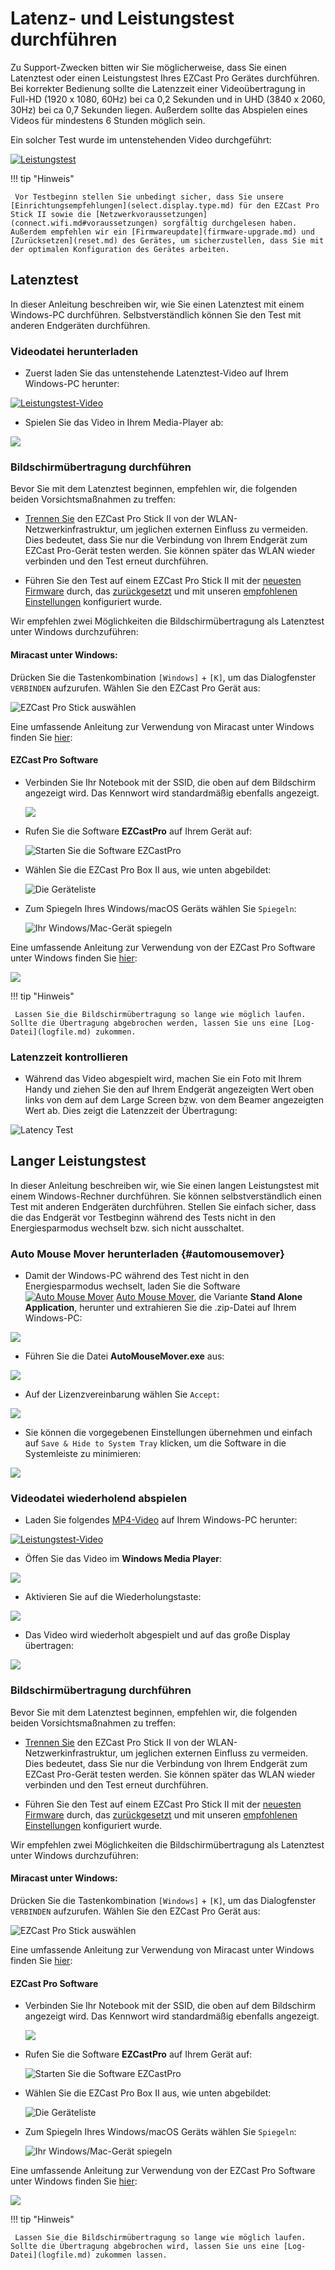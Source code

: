 # Latenz- und Leistungstest durchführen

Zu Support-Zwecken bitten wir Sie möglicherweise, dass Sie einen Latenztest oder einen Leistungstest Ihres EZCast Pro Gerätes durchführen. Bei korrekter Bedienung sollte die Latenzzeit einer Videoübertragung in Full-HD (1920 x 1080, 60Hz) bei ca 0,2 Sekunden und in UHD (3840 x 2060, 30Hz) bei ca 0,7 Sekunden liegen. Außerdem sollte das Abspielen eines Videos für mindestens 6 Stunden möglich sein.

Ein solcher Test wurde im untenstehenden Video durchgeführt:

[![Leistungstest](/assets/img/thumbnail.video.performancetest1.png "Leistungstest")](https://assets.stueber.de/videos/qp.u01.latencetest.mp4 "Leistungstest")

!!! tip "Hinweis"

     Vor Testbeginn stellen Sie unbedingt sicher, dass Sie unsere [Einrichtungsempfehlungen](select.display.type.md) für den EZCast Pro Stick II sowie die [Netzwerkvoraussetzungen](connect.wifi.md#voraussetzungen) sorgfältig durchgelesen haben. Außerdem empfehlen wir ein [Firmwareupdate](firmware-upgrade.md) und [Zurücksetzen](reset.md) des Gerätes, um sicherzustellen, dass Sie mit der optimalen Konfiguration des Gerätes arbeiten.
	 
## Latenztest

In dieser Anleitung beschreiben wir, wie Sie einen Latenztest mit einem Windows-PC durchführen. Selbstverständlich können Sie den Test mit anderen Endgeräten durchführen.

### Videodatei herunterladen

* Zuerst laden Sie das untenstehende Latenztest-Video auf Ihrem Windows-PC herunter:

[![Leistungstest-Video](/assets/img/thumbnail.video.performancetest2.png "test")](https://assets.stueber.de/videos/performancetest.mp4)

* Spielen Sie das Video in Ihrem Media-Player ab:

![](/assets/img/video.open.in.mediaplayer.png)

### Bildschirmübertragung durchführen

Bevor Sie mit dem Latenztest beginnen, empfehlen wir, die folgenden beiden Vorsichtsmaßnahmen zu treffen:

* [Trennen Sie](connect.wifi.md#vom-wlan-trennen) den EZCast Pro Stick II von der WLAN-Netzwerkinfrastruktur, um jeglichen externen Einfluss zu vermeiden. Dies bedeutet, dass Sie nur die Verbindung von Ihrem Endgerät zum EZCast Pro-Gerät testen werden. Sie können später das WLAN wieder verbinden und den Test erneut durchführen.

* Führen Sie den Test auf einem EZCast Pro Stick II mit der [neuesten Firmware](firmware-upgrade.md) durch, das [zurückgesetzt](reset.md) und mit unseren [empfohlenen Einstellungen](reset.md#recommendedsettings) konfiguriert wurde.
	 
Wir empfehlen zwei Möglichkeiten die Bildschirmübertragung als Latenztest unter Windows durchzuführen:

#### Miracast unter Windows: 

Drücken Sie die Tastenkombination `[Windows]` + `[K]`, um das Dialogfenster `VERBINDEN` aufzurufen. Wählen Sie den EZCast Pro Gerät aus:

![EZCast Pro Stick auswählen](/assets/img/ProIIStick-Windows_Miracast_Select_Device.jpg)

Eine umfassende Anleitung zur Verwendung von Miracast unter Windows finden Sie [hier](miracast.md#miracast-auf-windows):

#### EZCast Pro Software

* Verbinden Sie Ihr Notebook mit der SSID, die oben auf dem Bildschirm angezeigt wird. Das Kennwort wird standardmäßig ebenfalls angezeigt.

	![](/assets/img/proII.notebook.direct.connect.png)

* Rufen Sie die Software **EZCastPro** auf Ihrem Gerät auf:

    ![Starten Sie die Software EZCastPro](/assets/img/EZCastPro_Start_Software.png)

* Wählen Sie die EZCast Pro Box II aus, wie unten abgebildet:

    ![Die Geräteliste](/assets/img/mac-windows_device-list.png)

* Zum Spiegeln Ihres Windows/macOS Geräts wählen Sie `Spiegeln`:

    ![Ihr Windows/Mac-Gerät spiegeln](/assets/img/mac-windows_mirror.png)

Eine umfassende Anleitung zur Verwendung von der EZCast Pro Software unter Windows finden Sie [hier](quickstart.md#b-erweiterte-funktion-ezcast-pro-software):

![](/assets/img/QSG-TypeC.Windows.png)

!!! tip "Hinweis"

     Lassen Sie die Bildschirmübertragung so lange wie möglich laufen. Sollte die Übertragung abgebrochen werden, lassen Sie uns eine [Log-Datei](logfile.md) zukommen.

### Latenzzeit kontrollieren

* Während das Video abgespielt wird, machen Sie ein Foto mit Ihrem Handy und ziehen Sie den auf Ihrem Endgerät angezeigten Wert oben links von dem auf dem Large Screen bzw. von dem Beamer angezeigten Wert ab. Dies zeigt die Latenzzeit der Übertragung:

![Latency Test](/assets/img/latency.test.png)

## Langer Leistungstest

In dieser Anleitung beschreiben wir, wie Sie einen langen Leistungstest mit einem Windows-Rechner durchführen. Sie können selbstverständlich einen Test mit anderen Endgeräten durchführen. Stellen Sie einfach sicher, dass die das Endgerät vor Testbeginn während des Tests nicht in den Energiesparmodus wechselt bzw. sich nicht ausschaltet.

### Auto Mouse Mover herunterladen {#automousemover}

* Damit der Windows-PC während des Test nicht in den Energiesparmodus wechselt, laden Sie die Software [![Auto Mouse Mover](/assets/img/automousemover.icon.png)](https://www.murgee.com/auto-mouse-mover/) [Auto Mouse Mover](https://www.murgee.com/auto-mouse-mover/), die Variante **Stand Alone Application**, herunter und extrahieren Sie die .zip-Datei auf Ihrem Windows-PC:

![](/assets/img/automousemover.extract.png)

* Führen Sie die Datei **AutoMouseMover.exe** aus:

![](/assets/img/AutoMouseMover.exe.png)

* Auf der Lizenzvereinbarung wählen Sie `Accept`:

![](/assets/img/automousemover.agreement.png)

* Sie können die vorgegebenen Einstellungen übernehmen und einfach auf `Save & Hide to System Tray` klicken, um die Software in die Systemleiste zu minimieren:

![](/assets/img/automousemove.settings.png)

### Videodatei wiederholend abspielen

* Laden Sie folgendes [MP4-Video](https://assets.stueber.de/videos/performancetest.mp4) auf Ihrem Windows-PC herunter:

[![Leistungstest-Video](/assets/img/thumbnail.video.performancetest2.png)](https://assets.stueber.de/videos/performancetest.mp4)

* Öffen Sie das Video im **Windows Media Player**: 

![](/assets/img/video.open.in.mediaplayer.png)

* Aktivieren Sie auf die Wiederholungstaste:

![](/assets/img/mediaplayer.repeat.png)

* Das Video wird wiederholt abgespielt und auf das große Display übertragen:

![](/assets/img/video.playing.png)

### Bildschirmübertragung durchführen

Bevor Sie mit dem Latenztest beginnen, empfehlen wir, die folgenden beiden Vorsichtsmaßnahmen zu treffen:

* [Trennen Sie](connect.wifi.md#vom-wlan-trennen) den EZCast Pro Stick II von der WLAN-Netzwerkinfrastruktur, um jeglichen externen Einfluss zu vermeiden. Dies bedeutet, dass Sie nur die Verbindung von Ihrem Endgerät zum EZCast Pro-Gerät testen werden. Sie können später das WLAN wieder verbinden und den Test erneut durchführen.

* Führen Sie den Test auf einem EZCast Pro Stick II mit der [neuesten Firmware](firmware-upgrade.md) durch, das [zurückgesetzt](reset.md) und mit unseren [empfohlenen Einstellungen](reset.md#recommendedsettings) konfiguriert wurde.
	 
Wir empfehlen zwei Möglichkeiten die Bildschirmübertragung als Latenztest unter Windows durchzuführen:

#### Miracast unter Windows: 

Drücken Sie die Tastenkombination `[Windows]` + `[K]`, um das Dialogfenster `VERBINDEN` aufzurufen. Wählen Sie den EZCast Pro Gerät aus:

![EZCast Pro Stick auswählen](/assets/img/ProIIStick-Windows_Miracast_Select_Device.jpg)

Eine umfassende Anleitung zur Verwendung von Miracast unter Windows finden Sie [hier](miracast.md#miracast-auf-windows):

#### EZCast Pro Software

* Verbinden Sie Ihr Notebook mit der SSID, die oben auf dem Bildschirm angezeigt wird. Das Kennwort wird standardmäßig ebenfalls angezeigt.

	![](/assets/img/proII.notebook.direct.connect.png)

* Rufen Sie die Software **EZCastPro** auf Ihrem Gerät auf:

    ![Starten Sie die Software EZCastPro](/assets/img/EZCastPro_Start_Software.png)

* Wählen Sie die EZCast Pro Box II aus, wie unten abgebildet:

    ![Die Geräteliste](/assets/img/mac-windows_device-list.png)

* Zum Spiegeln Ihres Windows/macOS Geräts wählen Sie `Spiegeln`:

    ![Ihr Windows/Mac-Gerät spiegeln](/assets/img/mac-windows_mirror.png)

Eine umfassende Anleitung zur Verwendung von der EZCast Pro Software unter Windows finden Sie [hier](quickstart.md#b-erweiterte-funktion-ezcast-pro-software):

![](/assets/img/QSG-TypeC.Windows.png)

!!! tip "Hinweis"

     Lassen Sie die Bildschirmübertragung so lange wie möglich laufen. Sollte die Übertragung abgebrochen wird, lassen Sie uns eine [Log-Datei](logfile.md) zukommen lassen.